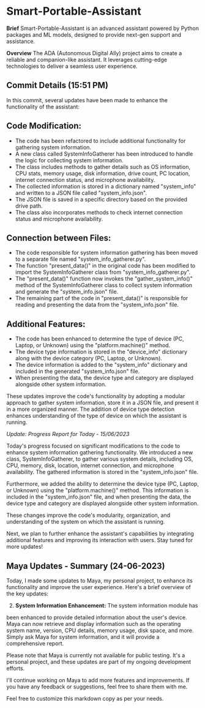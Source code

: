 # Smart-Portable-Assistant

**Brief**
Smart-Portable-Assistant is an advanced assistant powered by Python packages and ML models, designed to provide next-gen support and assistance.

**Overview**
The ADA (Autonomous Digital Ally) project aims to create a reliable and companion-like assistant. It leverages cutting-edge technologies to deliver a seamless user experience.

## Commit Details (15:51 PM)

In this commit, several updates have been made to enhance the functionality of the assistant:

## Code Modification:
- The code has been refactored to include additional functionality for gathering system information.
- A new class called SystemInfoGatherer has been introduced to handle the logic for collecting system information.
- The class includes methods to gather details such as OS information, CPU stats, memory usage, disk information, drive count, PC location, internet connection status, and microphone availability.
- The collected information is stored in a dictionary named "system_info" and written to a JSON file called "system_info.json".
- The JSON file is saved in a specific directory based on the provided drive path.
- The class also incorporates methods to check internet connection status and microphone availability.

## Connection between Files:
- The code responsible for system information gathering has been moved to a separate file named "system_info_gatherer.py".
- The function "present_data()" in the original code has been modified to import the SystemInfoGatherer class from "system_info_gatherer.py".
- The "present_data()" function now invokes the "gather_system_info()" method of the SystemInfoGatherer class to collect system information and generate the "system_info.json" file.
- The remaining part of the code in "present_data()" is responsible for reading and presenting the data from the "system_info.json" file.

## Additional Features:
- The code has been enhanced to determine the type of device (PC, Laptop, or Unknown) using the "platform.machine()" method.
- The device type information is stored in the "device_info" dictionary along with the device category (PC, Laptop, or Unknown).
- The device information is added to the "system_info" dictionary and included in the generated "system_info.json" file.
- When presenting the data, the device type and category are displayed alongside other system information.

These updates improve the code's functionality by adopting a modular approach to gather system information, store it in a JSON file, and present it in a more organized manner. The addition of device type detection enhances understanding of the type of device on which the assistant is running.

*Update: Progress Report for Today - 15/06/2023*

Today's progress focused on significant modifications to the code to enhance system information gathering functionality. We introduced a new class, SystemInfoGatherer, to gather various system details, including OS, CPU, memory, disk, location, internet connection, and microphone availability. The gathered information is stored in the "system_info.json" file.

Furthermore, we added the ability to determine the device type (PC, Laptop, or Unknown) using the "platform.machine()" method. This information is included in the "system_info.json" file, and when presenting the data, the device type and category are displayed alongside other system information.

These changes improve the code's modularity, organization, and understanding of the system on which the assistant is running.

Next, we plan to further enhance the assistant's capabilities by integrating additional features and improving its interaction with users. Stay tuned for more updates!

## Maya Updates - Summary (24-06-2023)

Today, I made some updates to Maya, my personal project, to enhance its functionality and improve the user experience. Here's a brief overview of the key updates:

2. **System Information Enhancement:** The system information module has

 been enhanced to provide detailed information about the user's device. Maya can now retrieve and display information such as the operating system name, version, CPU details, memory usage, disk space, and more. Simply ask Maya for system information, and it will provide a comprehensive report.

Please note that Maya is currently not available for public testing. It's a personal project, and these updates are part of my ongoing development efforts.

I'll continue working on Maya to add more features and improvements. If you have any feedback or suggestions, feel free to share them with me.

Feel free to customize this markdown copy as per your needs.